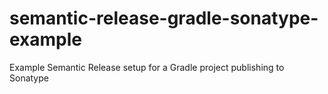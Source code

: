 # semantic-release-gradle-sonatype-example
Example Semantic Release setup for a Gradle project publishing to Sonatype
